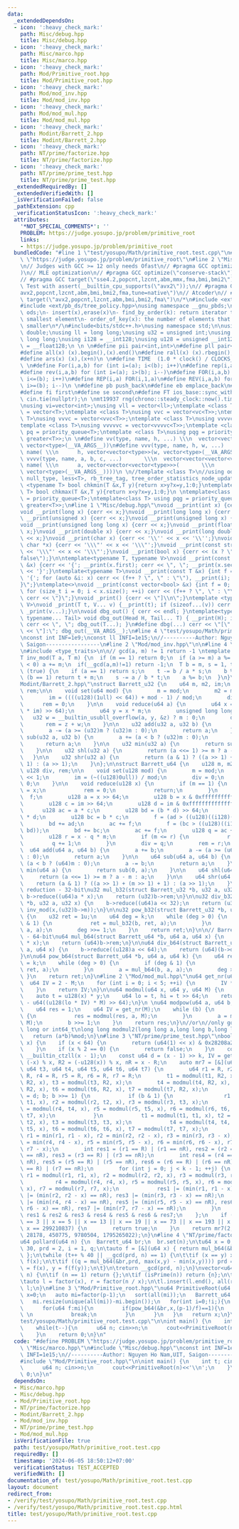 ```yaml
---
data:
  _extendedDependsOn:
  - icon: ':heavy_check_mark:'
    path: Misc/debug.hpp
    title: Misc/debug.hpp
  - icon: ':heavy_check_mark:'
    path: Misc/marco.hpp
    title: Misc/marco.hpp
  - icon: ':heavy_check_mark:'
    path: Mod/Primitive_root.hpp
    title: Mod/Primitive_root.hpp
  - icon: ':heavy_check_mark:'
    path: Mod/mod_inv.hpp
    title: Mod/mod_inv.hpp
  - icon: ':heavy_check_mark:'
    path: Mod/mod_mul.hpp
    title: Mod/mod_mul.hpp
  - icon: ':heavy_check_mark:'
    path: Modint/Barrett_2.hpp
    title: Modint/Barrett_2.hpp
  - icon: ':heavy_check_mark:'
    path: NT/prime/factorize.hpp
    title: NT/prime/factorize.hpp
  - icon: ':heavy_check_mark:'
    path: NT/prime/prime_test.hpp
    title: NT/prime/prime_test.hpp
  _extendedRequiredBy: []
  _extendedVerifiedWith: []
  _isVerificationFailed: false
  _pathExtension: cpp
  _verificationStatusIcon: ':heavy_check_mark:'
  attributes:
    '*NOT_SPECIAL_COMMENTS*': ''
    PROBLEM: https://judge.yosupo.jp/problem/primitive_root
    links:
    - https://judge.yosupo.jp/problem/primitive_root
  bundledCode: "#line 1 \"test/yosupo/Math/primitive_root.test.cpp\"\n#define PROBLEM\
    \ \"https://judge.yosupo.jp/problem/primitive_root\"\n#line 2 \"Misc/marco.hpp\"\
    \n// Judges with GCC >= 12 only needs Ofast\n// #pragma GCC optimize(\"O3,no-stack-protector,fast-math,unroll-loops,tree-vectorize\"\
    )\n// MLE optimization\n// #pragma GCC optimize(\"conserve-stack\")\n// Old judges\n\
    // #pragma GCC target(\"sse4.2,popcnt,lzcnt,abm,mmx,fma,bmi,bmi2\")\n// New judges.\
    \ Test with assert(__builtin_cpu_supports(\"avx2\"));\n// #pragma GCC target(\"\
    avx2,popcnt,lzcnt,abm,bmi,bmi2,fma,tune=native\")\n// Atcoder\n// #pragma GCC\
    \ target(\"avx2,popcnt,lzcnt,abm,bmi,bmi2,fma\")\n/*\n#include <ext/pb_ds/assoc_container.hpp>\n\
    #include <ext/pb_ds/tree_policy.hpp>\nusing namespace __gnu_pbds;\ntypedef tree<int,null_type,less<int>,rb_tree_tag,tree_order_statistics_node_update>\
    \ ods;\n- insert(x),erase(x)\n- find_by_order(k): return iterator to the k-th\
    \ smallest element\n- order_of_key(x): the number of elements that are strictly\
    \ smaller\n*/\n#include<bits/stdc++.h>\nusing namespace std;\n\nusing ld = long\
    \ double;\nusing ll = long long;\nusing u32 = unsigned int;\nusing u64 = unsigned\
    \ long long;\nusing i128 = __int128;\nusing u128 = unsigned __int128;\nusing f128\
    \ = __float128;\n \n \n#define pii pair<int,int>\n#define pll pair<ll,ll>\n \n\
    #define all(x) (x).begin(),(x).end()\n#define rall(x) (x).rbegin(),(x).rend()\n\
    #define ars(x) (x),(x+n)\n \n#define TIME  (1.0 * clock() / CLOCKS_PER_SEC)\n\
    \ \n#define For(i,a,b) for (int i=(a); i<(b); i++)\n#define rep(i,a) For(i,0,a)\n\
    #define rev(i,a,b) for (int i=(a); i>(b); i--)\n#define FOR(i,a,b) for (int i=(a);\
    \ i<=(b); i++)\n#define REP(i,a) FOR(i,1,a)\n#define REV(i,a,b) for (int i=(a);\
    \ i>=(b); i--)\n \n#define pb push_back\n#define eb emplace_back\n#define mp make_pair\n\
    #define fi first\n#define se second\n#define FT ios_base::sync_with_stdio(false);\
    \ cin.tie(nullptr);\n \nmt19937 rng(chrono::steady_clock::now().time_since_epoch().count());\n\
    \nusing vi=vector<int>;\nusing vll = vector<ll>;\ntemplate <class T>\nusing vc\
    \ = vector<T>;\ntemplate <class T>\nusing vvc = vector<vc<T>>;\ntemplate <class\
    \ T>\nusing vvvc = vector<vvc<T>>;\ntemplate <class T>\nusing vvvvc = vector<vvvc<T>>;\n\
    template <class T>\nusing vvvvvc = vector<vvvvc<T>>;\ntemplate <class T>\nusing\
    \ pq = priority_queue<T>;\ntemplate <class T>\nusing pqg = priority_queue<T, vector<T>,\
    \ greater<T>>;\n \n#define vv(type, name, h, ...) \\\n  vector<vector<type>> name(h,\
    \ vector<type>(__VA_ARGS__))\n#define vvv(type, name, h, w, ...)   \\\n  vector<vector<vector<type>>>\
    \ name( \\\n      h, vector<vector<type>>(w, vector<type>(__VA_ARGS__)))\n#define\
    \ vvvv(type, name, a, b, c, ...)       \\\n  vector<vector<vector<vector<type>>>>\
    \ name( \\\n      a, vector<vector<vector<type>>>(       \\\n             b, vector<vector<type>>(c,\
    \ vector<type>(__VA_ARGS__))))\n \n//template <class T>\n//using ods =\n//   tree<T,\
    \ null_type, less<T>, rb_tree_tag, tree_order_statistics_node_update>;\n \ntemplate\
    \ <typename T> bool chkmin(T &x,T y){return x>y?x=y,1:0;}\ntemplate <typename\
    \ T> bool chkmax(T &x,T y){return x<y?x=y,1:0;}\n \ntemplate<class T> using pq\
    \ = priority_queue<T>;\ntemplate<class T> using pqg = priority_queue<T, vector<T>,\
    \ greater<T>>;\n#line 1 \"Misc/debug.hpp\"\nvoid __print(int x) {cerr << x;}\n\
    void __print(long x) {cerr << x;}\nvoid __print(long long x) {cerr << x;}\nvoid\
    \ __print(unsigned x) {cerr << x;}\nvoid __print(unsigned long x) {cerr << x;}\n\
    void __print(unsigned long long x) {cerr << x;}\nvoid __print(float x) {cerr <<\
    \ x;}\nvoid __print(double x) {cerr << x;}\nvoid __print(long double x) {cerr\
    \ << x;}\nvoid __print(char x) {cerr << '\\'' << x << '\\'';}\nvoid __print(const\
    \ char *x) {cerr << '\\\"' << x << '\\\"';}\nvoid __print(const string &x) {cerr\
    \ << '\\\"' << x << '\\\"';}\nvoid __print(bool x) {cerr << (x ? \"true\" : \"\
    false\");}\n\ntemplate<typename T, typename V>\nvoid __print(const pair<T, V>\
    \ &x) {cerr << '{'; __print(x.first); cerr << \", \"; __print(x.second); cerr\
    \ << '}';}\ntemplate<typename T>\nvoid __print(const T &x) {int f = 0; cerr <<\
    \ '{'; for (auto &i: x) cerr << (f++ ? \", \" : \"\"), __print(i); cerr << \"\
    }\";}\ntemplate<>\nvoid __print(const vector<bool> &x) {int f = 0; cerr << '{';\
    \ for (size_t i = 0; i < x.size(); ++i) cerr << (f++ ? \", \" : \"\"), __print(x[i]);\
    \ cerr << \"}\";}\nvoid _print() {cerr << \"]\\n\";}\ntemplate <typename T, typename...\
    \ V>\nvoid _print(T t, V... v) {__print(t); if (sizeof...(v)) cerr << \", \";\
    \ _print(v...);}\n\nvoid dbg_out() { cerr << endl; }\ntemplate<typename Head,\
    \ typename... Tail> void dbg_out(Head H, Tail... T) { __print(H); if (sizeof...(T))\
    \ cerr << \", \"; dbg_out(T...); }\n#define dbg(...) cerr << \"[\" << #__VA_ARGS__\
    \ << \"]:\"; dbg_out(__VA_ARGS__);\n#line 4 \"test/yosupo/Math/primitive_root.test.cpp\"\
    \nconst int INF=1e9;\nconst ll INFI=1e15;\n//----------Author: Nguyen Ho Nam,UIT,\
    \ Saigon-----------------\n#line 2 \"Mod/mod_inv.hpp\"\n\n#line 4 \"Mod/mod_inv.hpp\"\
    \n#include <type_traits>\n\n// gcd(a, m) != 1 return -1 \ntemplate <typename T>\n\
    T inv_mod(T a, T m) {\n  if (m == 1) return 0;\n  if (a >= m) a %= m;\n  if (a\
    \ < 0) a += m;\n  if(__gcd(a,m)!=1) return -1;\n  T b = m, s = 1, t = 0;\n  while\
    \ (true) {\n    if (a == 1) return s;\n    t -= b / a * s;\n    b %= a;\n    if\
    \ (b == 1) return t + m;\n    s -= a / b * t;\n    a %= b;\n  }\n}\n#line 3 \"\
    Modint/Barrett_2.hpp\"\nstruct Barrett_u32 {\n    u64 m, m2, im;\n    u64 div,\
    \ rem;\n\n    void set(u64 mod) {\n        m = mod;\n        m2 = mod << 1;\n\
    \        im = ((((u128)(1ull) << 64)) + mod - 1) / mod;\n        div = 0;\n  \
    \      rem = 0;\n    }\n\n    void reduce(u64 a) {\n        u64 x = (u64)(((u128)(a)\
    \ * im) >> 64);\n        u64 y = x * m;\n        unsigned long long z;\n     \
    \   u32 w = __builtin_usubll_overflow(a, y, &z) ? m : 0;\n        div = x;\n \
    \       rem = z + w;\n    }\n\n    u32 add(u32 a, u32 b) {\n        a += b;\n\
    \        a -= (a >= (u32)m ? (u32)m : 0);\n        return a;\n    }\n\n    u32\
    \ sub(u32 a, u32 b) {\n        a += (a < b ? (u32)m : 0);\n        a -= b;\n \
    \       return a;\n    }\n\n    u32 min(u32 a) {\n        return sub(0, a);\n\
    \    }\n\n    u32 shl(u32 a) {\n        return (a <<= 1) >= m ? a - m : a;\n \
    \   }\n\n    u32 shr(u32 a) {\n        return (a & 1) ? ((a >> 1) + (m >> 1) +\
    \ 1) : (a >> 1);\n    }\n};\n\nstruct Barrett_u64 {\n    u128 m, m2, im;\n   \
    \ u128 div, rem;\n\n    void set(u128 mod) {\n        m = mod;\n        m2 = mod\
    \ << 1;\n        im = (~((u128)0ull)) / mod;\n        div = 0;\n        rem =\
    \ 0;\n    }\n\n    void reduce(u128 x) {\n        if (m == 1) {\n            div\
    \ = x;\n            rem = 0;\n            return;\n        }\n        uint8_t\
    \  f;\n        u128 a = x >> 64;\n        u128 b = x & 0xffffffffffffffffull;\n\
    \        u128 c = im >> 64;\n        u128 d = im & 0xffffffffffffffffull;\n  \
    \      u128 ac = a * c;\n        u128 bd = (b * d) >> 64;\n        u128 ad = a\
    \ * d;\n        u128 bc = b * c;\n        f = (ad > ((u128)((i128)(-1L)) - bd));\n\
    \        bd += ad;\n        ac += f;\n        f = (bc > ((u128)((i128)(-1L)) -\
    \ bd));\n        bd += bc;\n        ac += f;\n        u128 q = ac + (bd >> 64);\n\
    \        u128 r = x - q * m;\n        if (m <= r) {\n            r -= m;\n   \
    \         q += 1;\n        }\n        div = q;\n        rem = r;\n    }\n\n  \
    \  u64 add(u64 a, u64 b) {\n        a += b;\n        a -= (a >= (u64)m ? (u64)m\
    \ : 0);\n        return a;\n    }\n\n    u64 sub(u64 a, u64 b) {\n        a +=\
    \ (a < b ? (u64)m : 0);\n        a -= b;\n        return a;\n    }\n\n    u64\
    \ min(u64 a) {\n        return sub(0, a);\n    }\n\n    u64 shl(u64 a) {\n   \
    \     return (a <<= 1) >= m ? a - m : a;\n    }\n\n    u64 shr(u64 a) {\n    \
    \    return (a & 1) ? ((a >> 1) + (m >> 1) + 1) : (a >> 1);\n    }\n};\n// Barrett\
    \ reduction - 32-bit\nu32 mul_b32(struct Barrett_u32 *b, u32 a, u32 x) {\n   \
    \ b->reduce((u64)a * x);\n    return (u32)b->rem;\n}\n\nu32 div_b32(struct Barrett_u32\
    \ *b, u32 a, u32 x) {\n    b->reduce((u64)a << 32);\n    return (u32)(b->div *\
    \ inv_mod(x,(u32)b->m));\n}\n\nu32 pow_b32(struct Barrett_u32 *b, u32 a, u64 k)\
    \ {\n    u32 ret = 1u;\n    u64 deg = k;\n    while (deg > 0) {\n        if (deg\
    \ & 1) {\n            ret = mul_b32(b, ret, a);\n        }\n        a = mul_b32(b,\
    \ a, a);\n        deg >>= 1;\n    }\n    return ret;\n}\n\n// Barrett reduction\
    \ - 64-bit\nu64 mul_b64(struct Barrett_u64 *b, u64 a, u64 x) {\n    b->reduce((u128)a\
    \ * x);\n    return (u64)b->rem;\n}\n\nu64 div_b64(struct Barrett_u64 *b, u64\
    \ a, u64 x) {\n    b->reduce((u128)a << 64);\n    return (u64)(b->div * inv_mod(x,(u64)b->m));\n\
    }\n\nu64 pow_b64(struct Barrett_u64 *b, u64 a, u64 k) {\n    u64 ret = 1ull, deg\
    \ = k;\n    while (deg > 0) {\n        if (deg & 1) {\n            ret = mul_b64(b,\
    \ ret, a);\n        }\n        a = mul_b64(b, a, a);\n        deg >>= 1;\n   \
    \ }\n    return ret;\n}\n#line 2 \"Mod/mod_mul.hpp\"\nu64 get_nr(u64 M) {\n  \
    \  u64 IV = 2 - M;\n    for (int i = 0; i < 5; ++i) {\n        IV *= 2 - M * IV;\n\
    \    }\n    return IV;\n}\n\nu64 modmul(u64 x, u64 y, u64 M) {\n    u64 IV=get_nr(M);\n\
    \    auto t = u128(x) * y;\n    u64 lo = t, hi = t >> 64;\n    return (hi + M)\
    \ - u64((u128(lo * IV) * M) >> 64);\n}\n \nu64 modpow(u64 a, u64 b, u64 M) {\n\
    \    u64 res = 1;\n    u64 IV = get_nr(M);\n    while (b) {\n        if (b & 1)\
    \ {\n            res = modmul(res, a, M);\n        }\n        a = modmul(a, a,\
    \ M);\n        b >>= 1;\n    }\n    return res;\n}\n//or\n//only good for long\
    \ long or int64_t\nlong long modmul2(long long a,long long b,long long mod){\n\
    \   return (a*b)%mod;\n}\n#line 3 \"NT/prime/prime_test.hpp\"\nbool isPrime(u64\
    \ x) {\n    if (x < 64) {\n        return (u64(1) << x) & 0x28208a20a08a28ac;\n\
    \    }\n    if (x % 2 == 0) {\n        return false;\n    }\n    const int k =\
    \ __builtin_ctzll(x - 1);\n    const u64 d = (x - 1) >> k, IV = get_nr(x), R =\
    \ (-x) % x, R2 = (-u128(x)) % x, nR = x - R;\n    auto mr7 = [&](u64 t1, u64 t2,\
    \ u64 t3, u64 t4, u64 t5, u64 t6, u64 t7) {\n        u64 r1 = R, r2 = R, r3 =\
    \ R, r4 = R, r5 = R, r6 = R, r7 = R;\n        t1 = modmul(t1, R2, x), t2 = modmul(t2,\
    \ R2, x), t3 = modmul(t3, R2, x);\n        t4 = modmul(t4, R2, x), t5 = modmul(t5,\
    \ R2, x), t6 = modmul(t6, R2, x), t7 = modmul(t7, R2, x);\n        for (u64 b\
    \ = d; b; b >>= 1) {\n            if (b & 1) {\n                r1 = modmul(r1,\
    \ t1, x), r2 = modmul(r2, t2, x), r3 = modmul(r3, t3, x);\n                r4\
    \ = modmul(r4, t4, x), r5 = modmul(r5, t5, x), r6 = modmul(r6, t6, x), r7 = modmul(r7,\
    \ t7, x);\n            }\n            t1 = modmul(t1, t1, x), t2 = modmul(t2,\
    \ t2, x), t3 = modmul(t3, t3, x);\n            t4 = modmul(t4, t4, x), t5 = modmul(t5,\
    \ t5, x), t6 = modmul(t6, t6, x), t7 = modmul(t7, t7, x);\n        }\n       \
    \ r1 = min(r1, r1 - x), r2 = min(r2, r2 - x), r3 = min(r3, r3 - x);\n        r4\
    \ = min(r4, r4 - x), r5 = min(r5, r5 - x), r6 = min(r6, r6 - x), r7 = min(r7,\
    \ r7 - x);\n        int res1 = (r1 == R) | (r1 == nR), res2 = (r2 == R) | (r2\
    \ == nR), res3 = (r3 == R) | (r3 == nR);\n        int res4 = (r4 == R) | (r4 ==\
    \ nR), res5 = (r5 == R) | (r5 == nR), res6 = (r6 == R) | (r6 == nR), res7 = (r7\
    \ == R) | (r7 == nR);\n        for (int j = 0; j < k - 1; ++j) {\n           \
    \ r1 = modmul(r1, r1, x), r2 = modmul(r2, r2, x), r3 = modmul(r3, r3, x);\n  \
    \          r4 = modmul(r4, r4, x), r5 = modmul(r5, r5, x), r6 = modmul(r6, r6,\
    \ x), r7 = modmul(r7, r7, x);\n            res1 |= (min(r1, r1 - x) == nR), res2\
    \ |= (min(r2, r2 - x) == nR), res3 |= (min(r3, r3 - x) == nR);\n            res4\
    \ |= (min(r4, r4 - x) == nR), res5 |= (min(r5, r5 - x) == nR), res6 |= (min(r6,\
    \ r6 - x) == nR), res7 |= (min(r7, r7 - x) == nR);\n        }\n        return\
    \ res1 & res2 & res3 & res4 & res5 & res6 & res7;\n    };\n    if (x == 2 || x\
    \ == 3 || x == 5 || x == 13 || x == 19 || x == 73 || x == 193 || x == 407521 ||\
    \ x == 299210837) {\n        return true;\n    }\n    return mr7(2, 325, 9375,\
    \ 28178, 450775, 9780504, 1795265022);\n}\n#line 4 \"NT/prime/factorize.hpp\"\n\
    u64 pollard(u64 n) {\n  Barrett_u64 br;\n  br.set(n);\n\tu64 x = 0, y = 0, t =\
    \ 30, prd = 2, i = 1, q;\n\tauto f = [&](u64 x) { return mul_b64(&br,x, x) + i;\
    \ };\n\twhile (t++ % 40 || __gcd(prd, n) == 1) {\n\t\tif (x == y) x = ++i, y =\
    \ f(x);\n\t\tif ((q = mul_b64(&br,prd, max(x,y) - min(x,y)))) prd = q;\n\t\tx\
    \ = f(x), y = f(f(y));\n\t}\n\treturn __gcd(prd, n);\n}\nvector<u64> factor(u64\
    \ n) {\n\tif (n == 1) return {};\n\tif (isPrime(n)) return {n};\n\tu64 x = pollard(n);\n\
    \tauto l = factor(x), r = factor(n / x);\n\tl.insert(l.end(), all(r));\n\treturn\
    \ l;\n}\n#line 3 \"Mod/Primitive_root.hpp\"\nu64 PrimitiveRoot(u64 p){\n   u64\
    \ x=0;\n   auto mi=factor(p-1);\n   sort(all(mi));\n   Barrett_u64 br;\n   br.set(p);\n\
    \   mi.resize(unique(all(mi))-mi.begin());\n   for(int i=0;!i;){\n      i=1; ++x;\n\
    \      for(u64 f:mi){\n         if(pow_b64(&br,x,(p-1)/f)==1){\n            i=0;\
    \ \n            break;\n         }\n      }\n   }\n   return x;\n}\n#line 8 \"\
    test/yosupo/Math/primitive_root.test.cpp\"\n\nint main() {\n    int t; cin>>t;\n\
    \    while(t--){\n      u64 n; cin>>n;\n      cout<<PrimitiveRoot(n)<<'\\n';\n\
    \    }\n    return 0;\n}\n"
  code: "#define PROBLEM \"https://judge.yosupo.jp/problem/primitive_root\"\n#include\
    \ \"Misc/marco.hpp\"\n#include \"Misc/debug.hpp\"\nconst int INF=1e9;\nconst ll\
    \ INFI=1e15;\n//----------Author: Nguyen Ho Nam,UIT, Saigon-----------------\n\
    #include \"Mod/Primitive_root.hpp\"\n\nint main() {\n    int t; cin>>t;\n    while(t--){\n\
    \      u64 n; cin>>n;\n      cout<<PrimitiveRoot(n)<<'\\n';\n    }\n    return\
    \ 0;\n}\n"
  dependsOn:
  - Misc/marco.hpp
  - Misc/debug.hpp
  - Mod/Primitive_root.hpp
  - NT/prime/factorize.hpp
  - Modint/Barrett_2.hpp
  - Mod/mod_inv.hpp
  - NT/prime/prime_test.hpp
  - Mod/mod_mul.hpp
  isVerificationFile: true
  path: test/yosupo/Math/primitive_root.test.cpp
  requiredBy: []
  timestamp: '2024-06-05 18:50:12+07:00'
  verificationStatus: TEST_ACCEPTED
  verifiedWith: []
documentation_of: test/yosupo/Math/primitive_root.test.cpp
layout: document
redirect_from:
- /verify/test/yosupo/Math/primitive_root.test.cpp
- /verify/test/yosupo/Math/primitive_root.test.cpp.html
title: test/yosupo/Math/primitive_root.test.cpp
---
```

